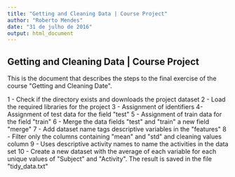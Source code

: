 ```yaml
---
title: "Getting and Cleaning Data | Course Project"
author: "Roberto Mendes"
date: "31 de julho de 2016"
output: html_document
---
```


## Getting and Cleaning Data | Course Project

This is the document that describes the steps to the final exercise of the course "Getting and Cleaning Date". 

  1 - Check if the directory exists and downloads the project dataset
  2 - Load the required libraries for the project
  3 - Assignment of identifiers
  4- Assignment of test data for the field "test"
  5 - Assignment of train data for the field "train"
  6 - Merge the data fields "test" and "train" a new field "merge"
  7 - Add dataset name tags descriptive variables in the "features"
  8 - Filter only the columns containing "mean" and "std" and cleaning values column
  9 - Uses descriptive activity names to name the activities in the data set
  10 - Create a new dataset with the average of each variable for each unique values of "Subject" and "Activity". The result is saved in the file "tidy_data.txt"